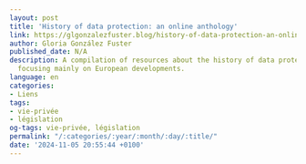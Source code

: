 ```yaml
---
layout: post
title: 'History of data protection: an online anthology'
link: https://glgonzalezfuster.blog/history-of-data-protection-an-online-anthology
author: Gloria González Fuster
published_date: N/A
description: A compilation of resources about the history of data protection law,
  focusing mainly on European developments.
language: en
categories:
- Liens
tags:
- vie-privée
- législation
og-tags: vie-privée, législation
permalink: "/:categories/:year/:month/:day/:title/"
date: '2024-11-05 20:55:44 +0100'
---
```


